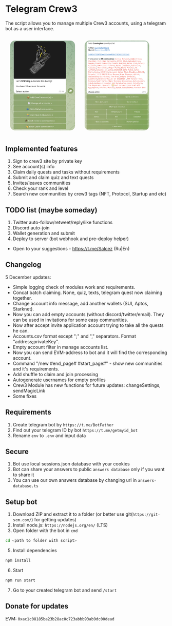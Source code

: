 # Telegram Crew3

The script allows you to manage multiple Crew3 accounts, using a telegram bot as a user interface.

<div style="display:flex">
  <img src="promo1.png" width="40%" style="max-height: 350px; border-radius: 15px; margin: 15px" alt="Promo 1" />
  <img src="promo2.png" width="40%" style="max-height: 350px; border-radius: 15px; margin: 15px" alt="Promo 1" />
</div>

## Implemented features
1) Sign to crew3 site by private key
2) See account(s) info
3) Claim daily quests and tasks without requirements
4) Submit and claim quiz and text quests
5) Invites/leaves communities
6) Check your rank and level
7) Search new communities by crew3 tags (NFT, Protocol, Startup and etc)

## TODO list (maybe someday)
1) Twitter auto-follow/retweet/reply/like functions
2) Discord auto-join
3) Wallet generation and submit
4) Deploy to server (bot webhook and pre-deploy helper)

- Open to your suggestions - https://t.me/Salcez (Ru|En)

## Changelog

5 December updates:
- Simple logging check of modules work and requirements.
- Concat batch claiming. None, quiz, texts, telegram quest now claiming together.
- Change account info message, add another wallets (SUI, Aptos, Starknet).
- Now you can add empty accounts (without discord/twitter/email). They can be used in invitations for some easy communities.
- Now after accept invite application account trying to take all the quests he can.
- Accounts.csv format except ";" and "," separators. Format "address;privateKey".
- Empty account filter in manage accounts list.
- Now you can send EVM-address to bot and it will find the corresponding account.
- Command "/new #end_page# #start_page#" - show new communities and it's requirements.
- Add shuffle to claim and join processing
- Autogenerate usernames for empty profiles
- Crew3 Module has new functions for future updates: changeSettings, sendMagicLink
- Some fixes

## Requirements
1) Create telegram bot by `https://t.me/BotFather`
2) Find out your telegram ID by bot `https://t.me/getmyid_bot`
3) Rename `env` to `.env` and input data

## Secure
1) Bot use local sessions.json database with your cookies
2) Bot can share your answers to public `answers database` only if you want to share it
3) You can use our own answers database by changing url in `answers-database.ts`

## Setup bot
1) Download ZIP and extract it to a folder (or better use git(`https://git-scm.com/`) for getting updates)
2) Install node.js: `https://nodejs.org/en/` (LTS)
4) Open folder with the bot in `cmd`
```bash
cd <path to folder with script>
```
5) Install dependencies
```bash
npm install
```
6) Start
```bash
npm run start
```
7) Go to your created telegram bot and send `/start`

## Donate for updates
EVM: `0xac1c08185ba23b28ac0c723abbb93ab9dc00dead`
